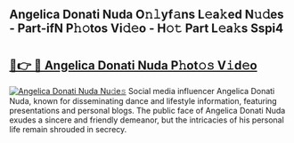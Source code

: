 ## Angelica Donati Nuda O𝚗𝚕yf𝚊ns L𝚎a𝚔ed N𝚞𝚍es - Part-ifN P𝚑𝚘tos Vi𝚍𝚎o - H𝚘𝚝 Part L𝚎a𝚔s Sspi4

# <h2><a href="http://kf70ttv.oniu.top/?m=Angelica+Donati+Nuda">🔗👉 🔴 Angelica Donati Nuda P𝚑ot𝚘𝚜 V𝚒d𝚎o</a></h2>

[![Angelica Donati Nuda Nu𝚍e𝚜](https://i.imgur.com/0qMVB7G.gif)](http://kf70ttv.oniu.top/?m=Angelica+Donati+Nuda)
Social media influencer Angelica Donati Nuda, known for disseminating dance and lifestyle information, featuring presentations and personal blogs. The public face of Angelica Donati Nuda exudes a sincere and friendly demeanor, but the intricacies of his personal life remain shrouded in secrecy.  
